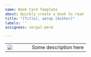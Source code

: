```yaml
---
name: Book Card Template
about: Quickly create a book to read
title: "[Title], автор [Author]"
labels: ''
assignees: nergal-perm

---
```


<table><tr>
<td width="30%"><img src="image-source"></td>
<td>
Some description here
</td>
</tr></table>
